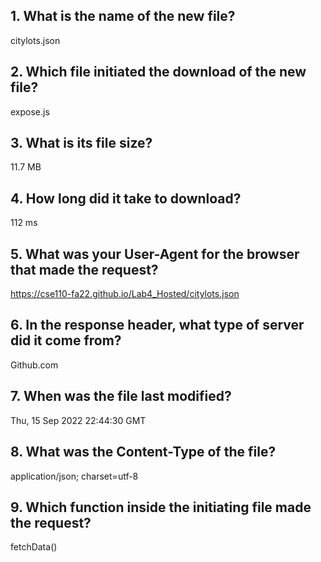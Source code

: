 ## 1. What is the name of the new file?
citylots.json

## 2. Which file initiated the download of the new file?
expose.js

## 3. What is its file size?
11.7 MB

## 4. How long did it take to download?
112 ms

## 5. What was your User-Agent for the browser that made the request?
https://cse110-fa22.github.io/Lab4_Hosted/citylots.json

## 6. In the response header, what type of server did it come from?
Github.com 

## 7. When was the file last modified?
Thu, 15 Sep 2022 22:44:30 GMT

## 8. What was the Content-Type of the file?
application/json; charset=utf-8

## 9. Which function inside the initiating file made the request?
fetchData()